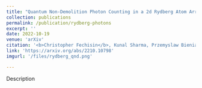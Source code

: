 ```yaml
---
title: "Quantum Non-Demolition Photon Counting in a 2d Rydberg Atom Array"
collection: publications
permalink: /publication/rydberg-photons
excerpt: ''
date: 2022-10-19
venue: 'arXiv'
citation: '<b>Christopher Fechisin</b>, Kunal Sharma, Przemyslaw Bienias, Steven L. Rolston, J. V. Porto, Michael J. Gullans, Alexey V. Gorshkov. (2022). Quantum Non-Demolition Photon Counting in a 2d Rydberg Atom Array. <em>Preprint arXiv:2210.10798.</em>'
link: 'https://arxiv.org/abs/2210.10798'
imgurl: '/files/rydberg_qnd.png'

---
```

Description

<!-- [Download paper here](http://academicpages.github.io/files/paper3.pdf)
 -->
<!-- Recommended citation: Your Name, You. (2015). "Paper Title Number 3." <i>Journal 1</i>. 1(3). -->
